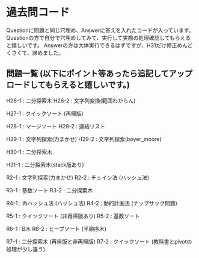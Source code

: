 # 過去問コード

Questionに問題と同じ穴埋め、Answerに答えを入れたコードが入っています。
Questionの方で自分で穴埋めしてみて、実行して実際の処理確認してもらえると嬉しいです。
Answerの方は大体実行できるはずですが、H31だけ修正めんどくさくて、諦めました。

## 問題一覧 (以下にポイント等あったら追記してアップロードしてもらえると嬉しいです。)

H26-1 : 二分探索木
H26-2 : 文字列変換(範囲わからん)

H27-1 : クイックソート (再帰版)

H28-1 : マージソート
H28-2 : 連結リスト

H29-1 : 文字列探索(力まかせ)
H29-2 : 文字列探索(boyer_moore)

H30-1 : 二分探索木

H31-1 : 二分探索木(stack版あり)

R2-1 : 文字列探索(力まかせ)
R2-2 : チェイン法 (ハッシュ法)

R3-1 : 基数ソート
R3-2 : 二分探索木

R4-1 : 再ハッシュ法 (ハッシュ法)
R4-2 : 動的計画法 (ナップサック問題)

R5-1 : クイックソート (非再帰版あり)
R5-2 : 基数ソート

R6-1 : B木
R6-2 : ヒープソート (半順序木)

R7-1 : 二分探索木 (再帰版と非再帰版)
R7-2 : クイックソート (教科書とpivotの処理が少し違う)

